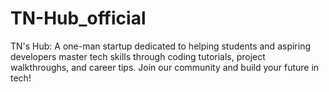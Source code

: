 # TN-Hub_official
TN's Hub: A one-man startup dedicated to helping students and aspiring developers master tech skills through coding tutorials, project walkthroughs, and career tips. Join our community and build your future in tech!
